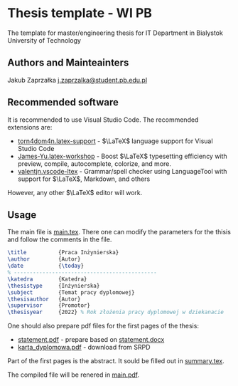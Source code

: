 # Thesis template - WI PB

The template for master/engineering thesis for IT Department in Bialystok University of Technology

## Authors and Mainteainters

Jakub Zaprzałka <j.zaprzalka@student.pb.edu.pl>

## Recommended software

It is recommended to use Visual Studio Code. The recommended extensions are:

- [torn4dom4n.latex-support](https://marketplace.visualstudio.com/items?itemName=torn4dom4n.latex-support) - $\LaTeX$ language support for Visual Studio Code
- [James-Yu.latex-workshop](https://marketplace.visualstudio.com/items?itemName=James-Yu.latex-workshop) - Boost $\LaTeX$ typesetting efficiency with preview, compile, autocomplete, colorize, and more.
- [valentjn.vscode-ltex](https://marketplace.visualstudio.com/items?itemName=valentjn.vscode-ltex) - Grammar/spell checker using LanguageTool with support for $\LaTeX$, Markdown, and others

However, any other $\LaTeX$ editor will work. 

## Usage 

The main file is [main.tex](./main.tex). There one can modify the parameters for the thisis and follow the comments in the file. 

```latex
\title          {Praca Inżynierska}
\author         {Autor}
\date           {\today}
% ---------------------------------------------
\katedra        {Katedra}
\thesistype     {Inżynierska}
\subject        {Temat pracy dyplomowej}
\thesisauthor   {Autor}
\supervisor     {Promotor}
\thesisyear     {2022} % Rok złożenia pracy dyplomowej w dziekanacie
```

One should also prepare pdf files for the first pages of the thesis: 
- [statement.pdf](./statement.pdf) - prepare based on [statement.docx](./statement.docx)
- [karta_dyplomowa.pdf](./karta_dyplomowa.pdf) - download from SRPD

Part of the first pages is the abstract. It sould be filled out in [summary.tex](./summary.tex). 

The compiled file will be renered in [main.pdf](./main.pdf). 

